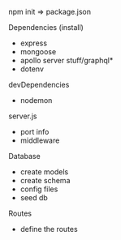 npm init => package.json

Dependencies (install)
- express
- mongoose
- apollo server stuff/graphql*
- dotenv

devDependencies
- nodemon

server.js
- port info
- middleware

Database
- create models
- create schema
- config files
- seed db

Routes
- define the routes